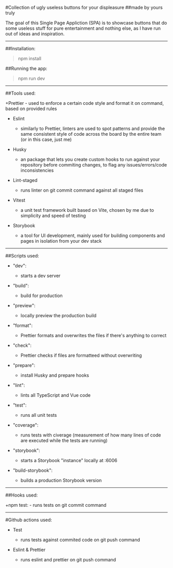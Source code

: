 #Collection of ugly useless buttons for your displeasure
##made by yours truly 

The goal of this Single Page Appliction (SPA) is to showcase buttons that 
do some useless stuff for pure entertainment and nothing else, as I have 
run out of ideas and inspiration. 

---

##Installation: 

> npm install 

##Running the app: 

>npm run dev 

---

##Tools used: 

+Prettier
    - used to enforce a certain code style and format it on command, based
    on provided rules 

+ Eslint
    - similarly to Prettier, linters are used to spot patterns and provide 
    the same consistent style of code across the board by the entire team 
    (or in this case, just me)

+ Husky 
    - an package that lets you create custom hooks to run against your repository 
    before commiting changes, to flag any issues/errors/code inconsistencies

+ Lint-staged
    - runs linter on git commit command against all staged files 

+ Vitest
    - a unit test framework built based on Vite, chosen by me due to simplicity 
    and speed of testing 

+ Storybook 
    - a tool for UI development, mainly used for  building components and pages 
    in isolation from your dev stack

---

##Scripts used: 

+ "dev":
    - starts a dev server

+ "build":
    - build for production

+ "preview":
    - locally preview the production build 

+ "format":
    - Prettier formats and overwrites the files if there's anything to correct

+ "check":
    - Prettier checks if files are formatteed without overwriting

+ "prepare":
    - install Husky and prepare hooks 

+ "lint":
    - lints all TypeScript and Vue code 

+ "test":
    - runs all unit tests 

+ "coverage":
    - runs tests with civerage (measurement of how many lines of code are
    executed while the tests are running)

+ "storybook":
    - starts a Storybook "instance" locally at :6006 

+ "build-storybook":
    - builds a production Storybook version

---

##Hooks used: 

+npm test: 
    - runs tests on git commit command 

--- 

#Github actions used: 

+ Test
    - runs tests against commited code on git push command

+ Eslint & Prettier 
    - runs eslint and prettier on git push command




